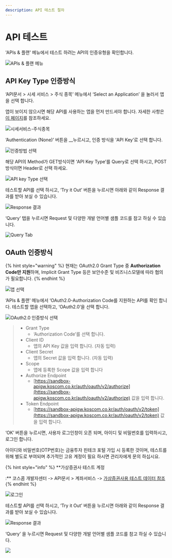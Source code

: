 ```yaml
---
description: API 테스트 절차
---
```


# API 테스트

'APIs & 플랜’ 메뉴에서 테스트 하려는 API의 인증유형을 확인합니다.

![APIs &amp; &#xD50C;&#xB79C; &#xBA54;&#xB274;](https://blobscdn.gitbook.com/v0/b/gitbook-28427.appspot.com/o/assets%2F-L9n-1MugBfAycrCN1bv%2F-LAHP22XoyNPzixZ3_FG%2F-LAHPSwF9MO1MMEzwOo2%2Fimage.png?alt=media&token=c1a430d1-78f0-45ec-8f9b-2ce7bcb5ce1e)



## API Key Type 인증방식

 ‘API문서 &gt; 시세 서비스 &gt; 주식 종목’ 메뉴에서 ‘Select an Application’ 을 눌러서 앱을 선택 합니다.

앱이 보이지 않으시면 해당 API를 사용하는 앱을 먼저 만드셔야 합니다. 자세한 사항은 [이 페이지](https://finpl.gitbook.io/open-api/~/edit/primary/untitled/undefined)를 참조하세요.

![&#xC2DC;&#xC138;&#xC11C;&#xBE44;&#xC2A4;-&#xC8FC;&#xC2DD;&#xC885;&#xBAA9;](https://blobscdn.gitbook.com/v0/b/gitbook-28427.appspot.com/o/assets%2F-L9n-1MugBfAycrCN1bv%2F-LAHP22XoyNPzixZ3_FG%2F-LAHPoJtyQDRgiqyR45f%2Fimage.png?alt=media&token=ea5f1cd1-cf33-4eed-a4a0-717e110378dc)

‘Authentication \(None\)’ 버튼을 __누르시고, 인증 방식을 ‘API Key’로 선택 합니다.

![&#xC778;&#xC99D;&#xBC29;&#xBC95; &#xC120;&#xD0DD;](https://blobscdn.gitbook.com/v0/b/gitbook-28427.appspot.com/o/assets%2F-L9n-1MugBfAycrCN1bv%2F-LAHQTPq8f_lGc4mSjWu%2F-LAHQTwRiw6LPPCZxS-B%2Fimage.png?alt=media&token=08f4e02e-3248-4f6b-aa7e-3bf52fbeecbe)

해당 API의 Method가 GET방식이면 ‘API Key Type’를 Query로 선택 하시고, POST방식이면 Header로 선택 하세요.

![API key Type &#xC120;&#xD0DD;](https://blobscdn.gitbook.com/v0/b/gitbook-28427.appspot.com/o/assets%2F-L9n-1MugBfAycrCN1bv%2F-LAHQTPq8f_lGc4mSjWu%2F-LAHQz8QNq-mrnxvCiwS%2Fimage.png?alt=media&token=d2b985fa-dd22-4c85-a6f2-6337130f0aeb)

테스트할 API를 선택 하시고, ‘Try it Out’ 버튼을 누르시면 아래와 같이 Response 결과를 받아 보실 수 있습니다.

![Response &#xACB0;&#xACFC;](https://blobscdn.gitbook.com/v0/b/gitbook-28427.appspot.com/o/assets%2F-L9n-1MugBfAycrCN1bv%2F-LAHQTPq8f_lGc4mSjWu%2F-LAHR_jk6QEPQF6xGi-c%2Fimage.png?alt=media&token=5cf0681c-5eea-45f1-a00e-a7f5c6bba277)

 ‘Query’ 탭을 누르시면 Request 및 다양한 개발 언어별 샘플 코드를 참고 하실 수 있습니다.

![Query Tab](https://blobscdn.gitbook.com/v0/b/gitbook-28427.appspot.com/o/assets%2F-L9n-1MugBfAycrCN1bv%2F-LAHQTPq8f_lGc4mSjWu%2F-LAHRl1jJ11b-eMf4KwK%2Fimage.png?alt=media&token=372650a8-9d66-4bc6-b633-67c3e2c1ec4c)



## OAuth 인증방식

{% hint style="warning" %}
현재는 OAuth2.0 Grant Type 중 **Authorization Code만 지원**하며, Implicit Grant Type 등은 보안수준 및 비즈니스모델에 따라 협의가 필요합니다. 
{% endhint %}



![&#xC571; &#xC120;&#xD0DD;](https://blobscdn.gitbook.com/v0/b/gitbook-28427.appspot.com/o/assets%2F-L9n-1MugBfAycrCN1bv%2F-LAHSimn2EyIoqg7WH6a%2F-LAHTJRcJQ1TJN2cZq4v%2Fimage.png?alt=media&token=9c433181-1efc-446b-94f2-60d26bdf365b)

‘APIs & 플랜’ 메뉴에서 ‘OAuth2.0-Authorization Code를 지원하는 API를 확인 합니다. 테스트할 앱을 선택하고, ‘OAuth2.0’을 선택 합니다.

![OAuth2.0 &#xC778;&#xC99D;&#xBC29;&#xC2DD; &#xC120;&#xD0DD;](https://blobscdn.gitbook.com/v0/b/gitbook-28427.appspot.com/o/assets%2F-L9n-1MugBfAycrCN1bv%2F-LAHSimn2EyIoqg7WH6a%2F-LAHSpPibYXiyoOePl-X%2Fimage.png?alt=media&token=323b826c-7318-46e9-8b7f-6148a7cc5c66)

> * Grant Type
>   * ‘Authorization Code’를 선택 합니다.
> * Client ID
>   * 앱의 API Key 값을 입력 합니다. \(자동 입력\)
> * Client Secret
>   * 앱의 Secret 값을 입력 합니다. \(자동 입력\)
> * Scope
>   * 앱에 등록한 Scope 값을 입력 합니다
> * Authorize Endpoint
>   * [https://sandbox-apigw.koscom.co.kr/auth/oauth/v2/authorize](https://sandbox-apigw.koscom.co.kr/auth/oauth/v2/authorize) 값을 입력 합니다.
> * Token Endpoint
>   * [https://sandbox-apigw.koscom.co.kr/auth/oauth/v2/token](https://sandbox-apigw.koscom.co.kr/auth/oauth/v2/token) 값을 입력 합니다.

‘OK’ 버튼을 누르시면, 사용자 로그인창이 오픈 되며, 아이디 및 비밀번호를 입력하시고, 로그인 합니다. 

아이디와 비밀번호\(OTP번호\)는 금융투자 핀테크 포털 가입 시 등록한 것이며, 테스트를 위해 별도로 부여되며 추가적인 고유 계정이 필요 하시면 관리자에게 문의 하십시요.

{% hint style="info" %}
**가상증권사 테스트 계정   
 :** 코스콤 개발자센터 -&gt; API문서 &gt; 계좌서비스 -&gt; [가상증권사용 테스트 데이터 참조](https://developers.koscom.co.kr/documentation/account)
{% endhint %}

![&#xB85C;&#xADF8;&#xC778;](https://blobscdn.gitbook.com/v0/b/gitbook-28427.appspot.com/o/assets%2F-L9n-1MugBfAycrCN1bv%2F-LAHVaBFz-1K1zgJ-1hK%2F-LAHVdgooH8OWxGIrGxD%2Fimage.png?alt=media&token=079a6f64-0e4f-46fc-a15a-16eebc031b90)

테스트할 API를 선택 하시고, ‘Try it Out’ 버튼을 누르시면 아래와 같이 Response 결과를 받아 보실 수 있습니다.

![Response &#xACB0;&#xACFC;](https://blobscdn.gitbook.com/v0/b/gitbook-28427.appspot.com/o/assets%2F-L9n-1MugBfAycrCN1bv%2F-LAHVaBFz-1K1zgJ-1hK%2F-LAHVjv-VTtiPvbdWSO0%2Fimage.png?alt=media&token=cbc4b583-9abf-4483-a43e-704c9870d948)

‘Query’ 을 누르시면 Request 및 다양한 개발 언어별 샘플 코드를 참고 하실 수 있습니다.

![](https://blobscdn.gitbook.com/v0/b/gitbook-28427.appspot.com/o/assets%2F-L9n-1MugBfAycrCN1bv%2F-LAHVaBFz-1K1zgJ-1hK%2F-LAHVtaDjx5QyuTjklsJ%2Fimage.png?alt=media&token=0c4ae049-4ed9-417e-8c6b-e59ddf83d11c)



